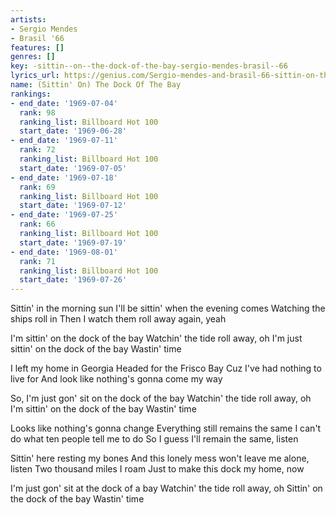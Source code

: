 ```yaml
---
artists:
- Sergio Mendes
- Brasil '66
features: []
genres: []
key: -sittin--on--the-dock-of-the-bay-sergio-mendes-brasil--66
lyrics_url: https://genius.com/Sergio-mendes-and-brasil-66-sittin-on-the-dock-of-the-bay-lyrics
name: (Sittin' On) The Dock Of The Bay
rankings:
- end_date: '1969-07-04'
  rank: 98
  ranking_list: Billboard Hot 100
  start_date: '1969-06-28'
- end_date: '1969-07-11'
  rank: 72
  ranking_list: Billboard Hot 100
  start_date: '1969-07-05'
- end_date: '1969-07-18'
  rank: 69
  ranking_list: Billboard Hot 100
  start_date: '1969-07-12'
- end_date: '1969-07-25'
  rank: 66
  ranking_list: Billboard Hot 100
  start_date: '1969-07-19'
- end_date: '1969-08-01'
  rank: 71
  ranking_list: Billboard Hot 100
  start_date: '1969-07-26'
---
```

Sittin' in the morning sun
I'll be sittin' when the evening comes
Watching the ships roll in
Then I watch them roll away again, yeah

I'm sittin' on the dock of the bay
Watchin' the tide roll away, oh
I'm just sittin' on the dock of the bay
Wastin' time

I left my home in Georgia
Headed for the Frisco Bay
Cuz I've had nothing to live for
And look like nothing's gonna come my way

So, I'm just gon' sit on the dock of the bay
Watchin' the tide roll away, oh
I'm sittin' on the dock of the bay
Wastin' time

Looks like nothing's gonna change
Everything still remains the same
I can't do what ten people tell me to do
So I guess I'll remain the same, listen

Sittin' here resting my bones
And this lonely mess won't leave me alone, listen
Two thousand miles I roam
Just to make this dock my home, now

I'm just gon' sit at the dock of a bay
Watchin' the tide roll away, oh
Sittin' on the dock of the bay
Wastin' time
